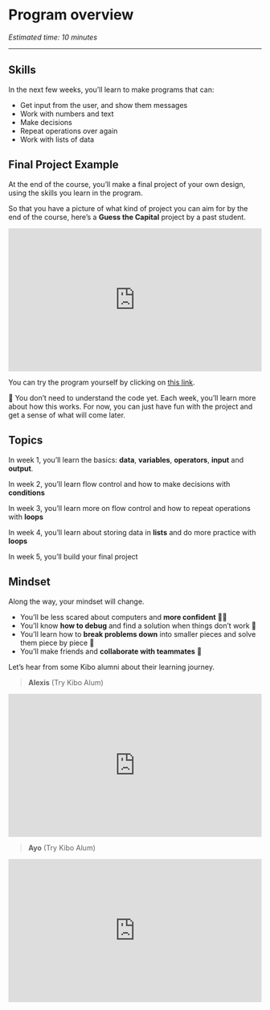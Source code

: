 # Program overview

_Estimated time: 10 minutes_

---

## Skills

In the next few weeks, you’ll learn to make programs that can:

- Get input from the user, and show them messages
- Work with numbers and text
- Make decisions
- Repeat operations over again
- Work with lists of data

## Final Project Example

At the end of the course, you’ll make a final project of your own design, using the skills you learn in the program.

So that you have a picture of what kind of project you can aim for by the end of
the course, here’s a **Guess the Capital** project by a past student.

<div style="position: relative; padding-bottom: 56.25%; height: 0;"><iframe src="https://www.youtube.com/embed/CaggLX5MopI" title="YouTube video player" frameborder="0" allow="accelerometer; autoplay; clipboard-write; encrypted-media; gyroscope; picture-in-picture" allowfullscreen style="position: absolute; top: 0; left: 0; width: 100%; height: 100%;"></iframe></div>

You can try the program yourself by clicking on [this link](https://replit.com/@kibocurriculum/Final-Project-Sample-FPWP#main.py).

<aside>

🤔 You don’t need to understand the code yet. Each week, you’ll learn more about how this works. For now, you can just have fun with the project and get a sense of what will come later.

</aside>

## Topics

In week 1, you’ll learn the basics: **data**, **variables**, **operators**, **input** and **output**.

In week 2, you’ll learn flow control and how to make decisions with **conditions**

In week 3, you’ll learn more on flow control and how to repeat operations with **loops**

In week 4, you’ll learn about storing data in **lists** and do more practice with **loops**

In week 5, you’ll build your final project

## Mindset

Along the way, your mindset will change.

- You’ll be less scared about computers and **more confident** 💪🏿
- You’ll know **how to debug** and find a solution when things don’t work 🐛
- You’ll learn how to **break problems down** into smaller pieces and solve them piece by piece 🧩
- You’ll make friends and **collaborate with teammates** 👥

Let’s hear from some Kibo alumni about their learning journey.

> **Alexis** (Try Kibo Alum)
<div style="position: relative; padding-bottom: 56.25%; height: 0;"><iframe src="https://www.youtube.com/embed/nlYn1qDSdek" title="YouTube video player" frameborder="0" allow="accelerometer; autoplay; clipboard-write; encrypted-media; gyroscope; picture-in-picture" allowfullscreen style="position: absolute; top: 0; left: 0; width: 100%; height: 100%;"></iframe></div>

> **Ayo** (Try Kibo Alum)
<div style="position: relative; padding-bottom: 56.25%; height: 0;"><iframe src="https://www.youtube.com/embed/KI3HZ8DhuII" title="YouTube video player" frameborder="0" allow="accelerometer; autoplay; clipboard-write; encrypted-media; gyroscope; picture-in-picture" allowfullscreen style="position: absolute; top: 0; left: 0; width: 100%; height: 100%;"></iframe></div>
